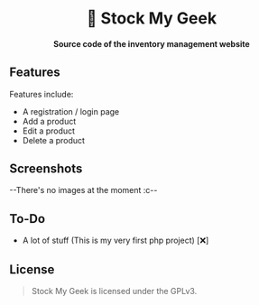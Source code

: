 <div align="center">
  <h1> 📔 Stock My Geek </h1>
  <h4><b>Source code of the inventory management website</b></h4>
</div>

## Features

Features include:
* A registration / login page
* Add a product
* Edit a product
* Delete a product

## Screenshots
--There's no images at the moment :c--

## To-Do

* A lot of stuff (This is my very first php project) [❌]

## License

> Stock My Geek is licensed under the GPLv3.
